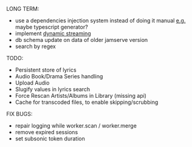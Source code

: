 LONG TERM:

*   use a dependencies injection system instead of doing it manual [e.g.](https://github.com/nehalist/di-ts) maybe typescript generator?
*   implement [dynamic streaming](https://de.wikipedia.org/wiki/Dynamic_Adaptive_Streaming_over_HTTP)
*   db schema update on data of older jamserve version
*   search by regex

TODO:

*   Persistent store of lyrics
*   Audio Book/Drama Series handling
*   Upload Audio
*   Slugify values in lyrics search
*   Force Rescan Artists/Albums in Library (missing api)
*   Cache for transcoded files, to enable skipping/scrubbing

 
FIX BUGS:

*   repair logging while worker.scan / worker.merge 
*   remove expired sessions
*   set subsonic token duration
